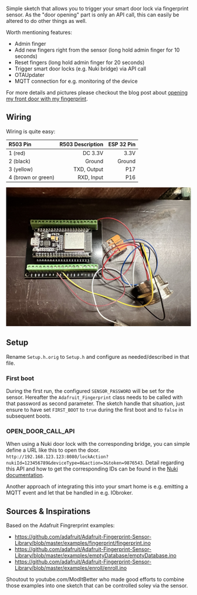 Simple sketch that allows you to trigger your smart door lock via fingerprint sensor. As the "door opening" part is only an API call, this can easily be altered to do other things as well. 

Worth mentioning features:
- Admin finger
- Add new fingers right from the sensor (long hold admin finger for 10 seconds)
- Reset fingers (long hold admin finger for 20 seconds)
- Trigger smart door locks (e.g. Nuki bridge) via API call
- OTAUpdater
- MQTT connection for e.g. monitoring of the device

For more details and pictures please checkout the blog post about [opening my front door with my fingerprint](https://noegel.io/posts/2022-12-07-fingerprint-doorlock/).

## Wiring
Wiring is quite easy:


| R503 Pin          | R503 Description | ESP 32 Pin |
|:------------------|-----------------:|-----------:|
| 1 (red)           | DC 3.3V          | 3.3V       |
| 2 (black)         | Ground           | Ground     |
| 3 (yellow)        | TXD, Output      | P17        |
| 4 (brown or green) | RXD, Input       | P16       |

![](data/board.jpeg)

## Setup
Rename `Setup.h.orig` to `Setup.h` and configure as needed/described in that file.

### First boot
During the first run, the configured `SENSOR_PASSWORD` will be set for the sensor. Hereafter the `Adafruit_Fingerprint` class needs to be called with that password as second parameter.
The sketch handle that situation, just ensure to have set `FIRST_BOOT` to `true` during the first boot and to `false` in subsequent boots.

### OPEN_DOOR_CALL_API
When using a Nuki door lock with the corresponding bridge, you can simple define a URL like this to open the door. 
`http://192.168.123.123:8080/lockAction?nukiId=123456789&deviceType=0&action=3&token=9876543`. Detail regarding this API and how to get the corresponding IDs can be found in the [Nuki documentation](https://developer.nuki.io/page/nuki-bridge-http-api-1-13/4).

Another approach of integrating this into your smart home is e.g. emitting a MQTT event and let that be handled in e.g. IObroker. 

## Sources & Inspirations 
Based on the Adafruit Fingrerprint examples:
- https://github.com/adafruit/Adafruit-Fingerprint-Sensor-Library/blob/master/examples/fingerprint/fingerprint.ino
- https://github.com/adafruit/Adafruit-Fingerprint-Sensor-Library/blob/master/examples/emptyDatabase/emptyDatabase.ino
- https://github.com/adafruit/Adafruit-Fingerprint-Sensor-Library/blob/master/examples/enroll/enroll.ino

Shoutout to youtube.com/ModItBetter who made good efforts to combine those examples into one sketch that can be controlled soley via the sensor.

